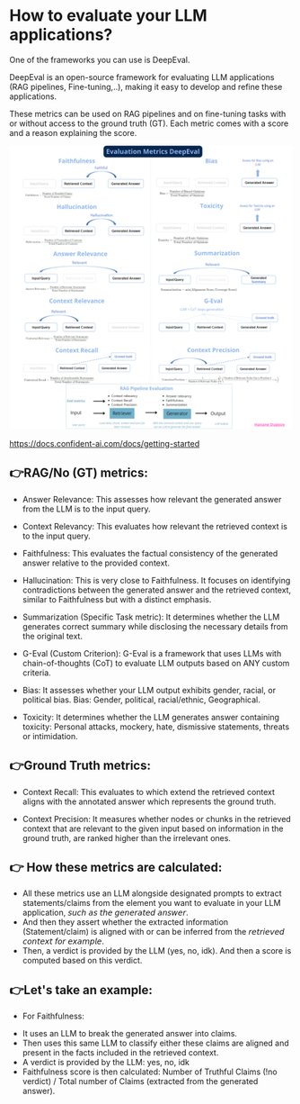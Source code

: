 # How to evaluate your LLM applications?

One of the frameworks you can use is DeepEval.

DeepEval is an open-source framework for evaluating LLM applications (RAG pipelines, Fine-tuning,..), making it easy to develop and refine these applications. 

These metrics can be used on RAG pipelines and on fine-tuning tasks with or without access to the ground truth (GT). Each metric comes with a score and a reason explaining the score.

![DeepEval Metrics](../images/DeepEval_metrics.png)

https://docs.confident-ai.com/docs/getting-started

## 👉RAG/No (GT) metrics: 
* Answer Relevance: This assesses how relevant the generated answer from the LLM is to the input query.

* Context Relevancy: This evaluates how relevant the retrieved context is to the input query.

* Faithfulness: This evaluates the factual consistency of the generated answer relative to the provided context.

* Hallucination: This is very close to Faithfulness.
It focuses on identifying contradictions between the generated answer and the retrieved context, similar to Faithfulness but with a distinct emphasis.

* Summarization (Specific Task metric): It determines whether the LLM generates correct summary while disclosing the necessary details from the original text.

* G-Eval (Custom Criterion): G-Eval is a framework that uses LLMs with chain-of-thoughts (CoT) to evaluate LLM outputs based on ANY custom criteria.

* Bias: It assesses whether your LLM output exhibits gender, racial, or political bias. Bias: Gender, political, racial/ethnic, Geographical.

* Toxicity: It determines whether the LLM generates answer containing toxicity: Personal attacks, mockery, hate, dismissive statements, threats or intimidation.


## 👉Ground Truth metrics:
* Context Recall: This evaluates to which extend the retrieved context aligns with the annotated answer which represents the ground truth.

* Context Precision: It measures whether nodes or chunks in the retrieved context that are relevant to the given input based on information in the ground truth, are ranked higher than the irrelevant ones.


## 👉 How these metrics are calculated:
- All these metrics use an LLM alongside designated prompts to extract statements/claims from the element you want to evaluate in your LLM application, 𝘴𝘶𝘤𝘩 𝘢𝘴 𝘵𝘩𝘦 𝘨𝘦𝘯𝘦𝘳𝘢𝘵𝘦𝘥 𝘢𝘯𝘴𝘸𝘦𝘳.
- And then they assert whether the extracted information (Statement/claim) is aligned with or can be inferred from the 𝘳𝘦𝘵𝘳𝘪𝘦𝘷𝘦𝘥 𝘤𝘰𝘯𝘵𝘦𝘹𝘵 𝘧𝘰𝘳 𝘦𝘹𝘢𝘮𝘱𝘭𝘦.
- Then, a verdict is provided by the LLM (yes, no, idk). And then a score is computed based on this verdict.


## 👉Let's take an example: 
* For Faithfulness: 
 - It uses an LLM to break the generated answer into claims. 
 - Then uses this same LLM to classify either these claims are aligned and present in the facts included in the retrieved context.
 - A verdict is provided by the LLM: yes, no, idk
 - Faithfulness score is then calculated: Number of Truthful Claims (!no verdict) / Total number of Claims (extracted from the generated answer).

